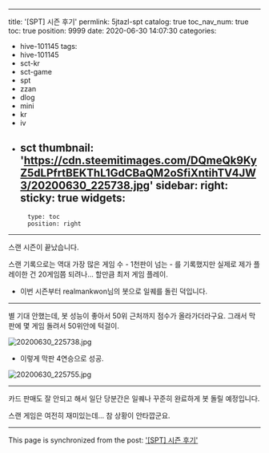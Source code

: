 
---
title: '[SPT] 시즌 후기'
permlink: 5jtazl-spt
catalog: true
toc_nav_num: true
toc: true
position: 9999
date: 2020-06-30 14:07:30
categories:
- hive-101145
tags:
- hive-101145
- sct-kr
- sct-game
- spt
- zzan
- dlog
- mini
- kr
- iv
- sct
thumbnail: 'https://cdn.steemitimages.com/DQmeQk9KyZ5dLPfrtBEKThL1GdCBaQM2oSfiXntihTV4JW3/20200630_225738.jpg'
sidebar:
    right:
        sticky: true
widgets:
    -
        type: toc
        position: right
---


스랜 시즌이 끝났습니다. 

스랜 기록으로는 역대 가장 많은 게임 수 - 1천판이 넘는 - 를 기록했지만 실제로 제가 플레이한 건 20게임쯤 되려나... 할만큼 최저 게임 플레이.

* 이번 시즌부터 realmankwon님의 봇으로 일퀘를 돌린 덕입니다.

---

별 기대 안했는데, 봇 성능이 좋아서 50위 근처까지 점수가 올라가더라구요. 그래서 막판에 몇 게임 돌려서 50위안에 턱걸이.

![20200630_225738.jpg](https://cdn.steemitimages.com/DQmeQk9KyZ5dLPfrtBEKThL1GdCBaQM2oSfiXntihTV4JW3/20200630_225738.jpg)
<br>

* 이렇게 막판 4연승으로 성공.

![20200630_225755.jpg](https://cdn.steemitimages.com/DQmQ6BjZAZEXSozgmFxCc1Y8LRxV6d7K5gyFMFVf7MNHrLK/20200630_225755.jpg)
<br>

---

카드 판매도 잘 안되고 해서 일단 당분간은 일퀘나 꾸준히 완료하게 봇 돌릴 예정입니다.

스랜 게임은 여전히 재미있는데... 참 상황이 안타깝군요.

- - -

This page is synchronized from the post: ['[SPT] 시즌 후기'](https://steemit.com/@glory7/5jtazl-spt)
